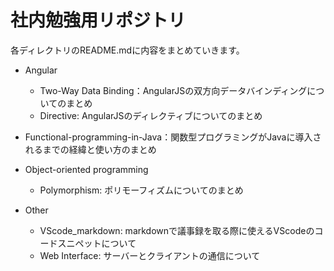# 社内勉強用リポジトリ

各ディレクトリのREADME.mdに内容をまとめていきます。

- Angular
  - Two-Way Data Binding：AngularJSの双方向データバインディングについてのまとめ
  - Directive: AngularJSのディレクティブについてのまとめ

- Functional-programming-in-Java：関数型プログラミングがJavaに導入されるまでの経緯と使い方のまとめ

- Object-oriented programming
  - Polymorphism: ポリモーフィズムについてのまとめ
  
- Other
  - VScode_markdown: markdownで議事録を取る際に使えるVScodeのコードスニペットについて
  - Web Interface: サーバーとクライアントの通信について

